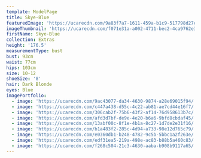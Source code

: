 ```yaml
---
template: ModelPage
title: Skye-Blue
featuredImage: 'https://ucarecdn.com/9a83f7a7-1611-459a-b1c9-517798d27eca/'
imageThumbnail: 'https://ucarecdn.com/f071e31a-a002-4711-bec2-4ca9762e3d9d/'
firstName: Skye-Blue
collection: Extras
height: '176.5'
measurementType: bust
bust: 93cm
waist: 77cm
hips: 103cm
size: 10-12
shoeSize: '8'
hair: Dark Blonde
eyes: Blue
imagePortfolio:
  - image: 'https://ucarecdn.com/9ac43077-da34-4630-9874-a28e69015f94/'
  - image: 'https://ucarecdn.com/c447a438-d55c-4c22-ab81-ae7cd44e16f7/'
  - image: 'https://ucarecdn.com/306cab2f-75b6-43f2-af14-76d958613b7c/'
  - image: 'https://ucarecdn.com/afd3d7bf-de9e-4e20-b6a6-9bfd8cbdaf45/'
  - image: 'https://ucarecdn.com/13abf00c-8f1e-4b1a-8c27-1d7de2e31f16/'
  - image: 'https://ucarecdn.com/b1a483f2-285c-4d94-a733-98e12d765c79/'
  - image: 'https://ucarecdn.com/e0360db1-b248-4782-9c5b-5bbc1a2f263e/'
  - image: 'https://ucarecdn.com/edf31ea5-219a-498e-ac83-b88b5a460c83/'
  - image: 'https://ucarecdn.com/f268c504-21c3-4630-aaba-b908b9117a65/'
---
```


